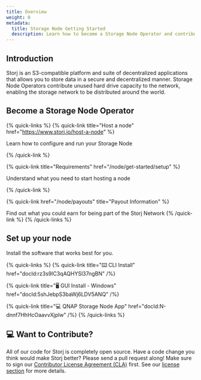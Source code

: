 ```yaml
---
title: Overview
weight: 0
metadata:
  title: Storage Node Getting Started
  description: Learn how to become a Storage Node Operator and contribute to the decentralized storage network.
---
```


## Introduction

Storj is an S3-compatible platform and suite of decentralized applications that allows you to store data in a secure and decentralized manner. Storage Node Operators contribute unused hard drive capacity to the network, enabling the storage network to be distributed around the world.

## Become a Storage Node Operator

{% quick-links %}
{% quick-link title="Host a node" href="https://www.storj.io/host-a-node" %}

Learn how to configure and run your Storage Node

{% /quick-link %}

{% quick-link title="Requirements" href="/node/get-started/setup" %}

Understand what you need to start hosting a node

{% /quick-link %}

{% quick-link href="/node/payouts" title="Payout Information" %}

Find out what you could earn for being part of the Storj Network
{% /quick-link %}
{% /quick-links %}

## Set up your node

Install the software that works best for you.

{% quick-links %}
{% quick-link title="⌨️ CLI Install" href="docId:rz3s9lC3qAQHYSl37ngBN" /%}

{% quick-link title="🖥 GUI Install - Windows" href="docId:5shJebpS3baWj6LDV5ANQ" /%}

{% quick-link title="💻 QNAP Storage Node App" href="docId:N-dnnf7HhHcOaavvXjplw" /%}
{% /quick-links %}

## 💻 Want to Contribute?

All of our code for Storj is completely open source. Have a code change you think would make Storj better? Please send a pull request along! Make sure to sign our [Contributor License Agreement (CLA)](https://docs.google.com/forms/d/e/1FAIpQLSdVzD5W8rx-J_jLaPuG31nbOzS8yhNIIu4yHvzonji6NeZ4ig/viewform) first. See our [license section](https://github.com/storj/storj#license) for more details.
